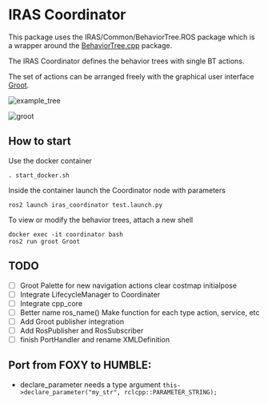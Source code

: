 # IRAS Coordinator
This package uses the IRAS/Common/BehaviorTree.ROS package which is a wrapper around the [BehaviorTree.cpp](https://www.behaviortree.dev/) package.

The IRAS Coordinator defines the behavior trees with single BT actions.

The set of actions can be arranged freely with the graphical user interface [Groot](https://github.com/BehaviorTree/Groot).

![example_tree](https://d33wubrfki0l68.cloudfront.net/f8b2bac65168251a46ec25232f20db7961327ffc/88ad1/images/readthedocs.png)

![groot](https://github.com/BehaviorTree/Groot/raw/master/groot-screenshot.png)

## How to start

Use the docker container

    . start_docker.sh

Inside the container launch the Coordinator node with parameters

    ros2 launch iras_coordinator test.launch.py
    
To view or modify the behavior trees, attach a new shell

    docker exec -it coordinator bash
    ros2 run groot Groot


## TODO
- [ ] Groot Palette for new navigation actions clear costmap initialpose
- [ ] Integrate LifecycleManager to Coordinater
- [ ] Integrate cpp_core
- [ ] Better name ros_name() Make function for each type action, service, etc
- [ ] Add Groot publisher integration
- [ ] Add RosPublisher and RosSubscriber
- [ ] finish PortHandler and rename XMLDefinition

## Port from FOXY to HUMBLE:
- declare_parameter needs a type argument `this->declare_parameter("my_str", rclcpp::PARAMETER_STRING);`
